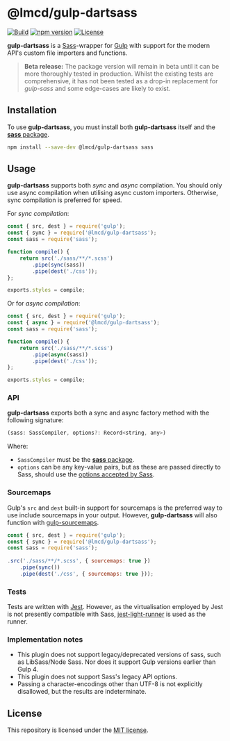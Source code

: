 # @lmcd/gulp-dartsass

[![Build](https://github.com/lachlanmcdonald/gulp-dartsass/actions/workflows/build.yml/badge.svg?branch=main)][build-link] [![npm version](https://badge.fury.io/js/%40lachlanmcdonald%2Fgulp-dartsass.svg)][package-link] [![License](https://img.shields.io/badge/License-MIT-blue.svg)][license-link] 

**gulp-dartsass** is a [Sass]-wrapper for [Gulp] with support for the modern API's custom file importers and functions.

> __Beta release:__ The package version will remain in beta until it can be more thoroughly tested in production. Whilst the existing tests are comprehensive, it has not been tested as a drop-in replacement for _gulp-sass_ and some edge-cases are likely to exist.

## Installation

To use **gulp-dartsass**, you must install both **gulp-dartsass** itself and the [**sass** package][sass-npm].

```sh
npm install --save-dev @lmcd/gulp-dartsass sass
```

## Usage

**gulp-dartsass** supports both _sync_ and _async_ compilation. You should only use async compilation when utilising async custom importers. Otherwise, sync compilation is preferred for speed.

For _sync compilation_:

```js
const { src, dest } = require('gulp');
const { sync } = require('@lmcd/gulp-dartsass');
const sass = require('sass');

function compile() {
	return src('./sass/**/*.scss')
		.pipe(sync(sass))
		.pipe(dest('./css'));
};

exports.styles = compile;
```

Or for _async compilation_:

```js
const { src, dest } = require('gulp');
const { async } = require('@lmcd/gulp-dartsass');
const sass = require('sass');

function compile() {
	return src('./sass/**/*.scss')
		.pipe(async(sass))
		.pipe(dest('./css'));
};

exports.styles = compile;
```

### API

**gulp-dartsass** exports both a sync and async factory method with the following signature:

```js
(sass: SassCompiler, options?: Record<string, any>)
```

Where:

- `SassCompiler` must be the [**sass** package][sass-npm].
- `options` can be any key-value pairs, but as these are passed directly to Sass, should use the [options accepted by Sass](https://sass-lang.com/documentation/js-api/interfaces/options/).

### Sourcemaps

Gulp's `src` and `dest` built-in support for sourcemaps is the preferred way to use include sourcemaps in your output. However, **gulp-dartsass** will also function with [gulp-sourcemaps].

```js
const { src, dest } = require('gulp');
const { sync } = require('@lmcd/gulp-dartsass');
const sass = require('sass');
 
.src('./sass/**/*.scss', { sourcemaps: true })
	.pipe(sync())
	.pipe(dest('./css', { sourcemaps: true }));
```

### Tests

Tests are written with [Jest](https://jestjs.io/). However, as the virtualisation employed by Jest is not presently compatible with Sass, [jest-light-runner](https://github.com/nicolo-ribaudo/jest-light-runner) is used as the runner.

### Implementation notes

- This plugin does not support legacy/deprecated versions of sass, such as LibSass/Node Sass. Nor does it support Gulp versions earlier than Gulp 4.
- This plugin does not support Sass's legacy API options.
- Passing a character-encodings other than UTF-8 is not explicitly disallowed, but the results are indeterminate.

## License

This repository is licensed under the [MIT license][license-link].

[sass-npm]: https://www.npmjs.com/package/sass
[Sass]: https://sass-lang.com/
[Gulp]: https://gulpjs.com/
[gulp-sourcemaps]: https://www.npmjs.com/package/gulp-sourcemaps
[license-link]: https://github.com/lachlanmcdonald/gulp-dartsass/blob/main/LICENSE
[build-link]: https://github.com/lachlanmcdonald/gulp-dartsass/actions
[package-link]: https://www.npmjs.com/package/@lmcd/gulp-dartsass

